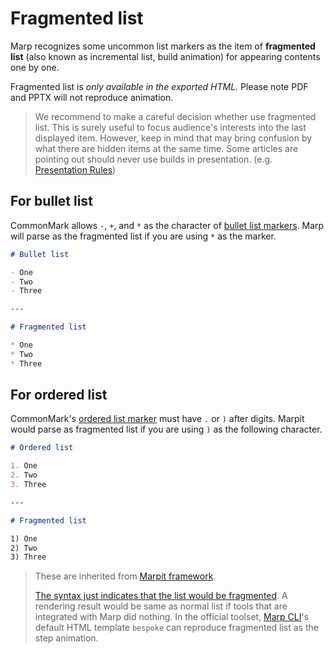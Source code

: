 # Fragmented list

Marp recognizes some uncommon list markers as the item of **fragmented list** (also known as incremental list, build animation) for appearing contents one by one.

Fragmented list is _only available in the exported HTML_. Please note PDF and PPTX will not reproduce animation.

> We recommend to make a careful decision whether use fragmented list. This is surely useful to focus audience's interests into the last displayed item. However, keep in mind that may bring confusion by what there are hidden items at the same time. Some articles are pointing out should never use builds in presentation. (e.g. [Presentation Rules](http://www.jilles.net/perma/2020/06/05/presentation-rules.html))

## For bullet list

CommonMark allows `-`, `+`, and `*` as the character of [bullet list markers](https://spec.commonmark.org/0.29/#bullet-list-marker). Marp will parse as the fragmented list if you are using `*` as the marker.

<!-- prettier-ignore-start -->

```markdown
# Bullet list

- One
- Two
- Three

---

# Fragmented list

* One
* Two
* Three
```

<!-- prettier-ignore-end -->

## For ordered list

CommonMark's [ordered list marker](https://spec.commonmark.org/0.29/#ordered-list-marker) must have `.` or `)` after digits. Marpit would parse as fragmented list if you are using `)` as the following character.

<!-- prettier-ignore-start -->

```markdown
# Ordered list

1. One
2. Two
3. Three

---

# Fragmented list

1) One
2) Two
3) Three
```

<!-- prettier-ignore-end -->

> These are inherited from [Marpit framework](https://marpit.marp.app/fragmented-list).
>
> [The syntax just indicates that the list would be fragmented](https://marpit.marp.app/fragmented-list?id=rendering). A rendering result would be same as normal list if tools that are integrated with Marp did nothing. In the official toolset, [Marp CLI](https://github.com/marp-team/marp-cli)'s default HTML template `bespoke` can reproduce fragmented list as the step animation.
